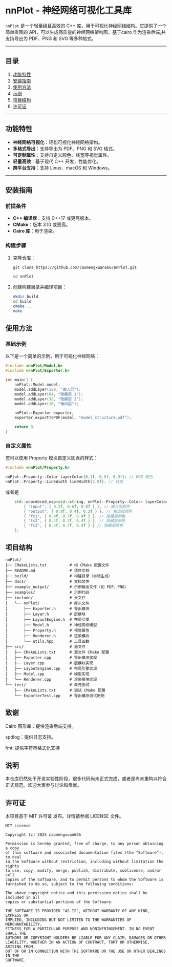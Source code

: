 # nnPlot - 神经网络可视化工具库

`nnPlot` 是一个轻量级且高效的 C++ 库，用于可视化神经网络结构。它提供了一个简单直观的 API，可以生成高质量的神经网络架构图，基于cairo 作为渲染后端,并支持导出为 PDF、PNG 和 SVG 等多种格式。

---

## 目录

1. [功能特性](#功能特性)
2. [安装指南](#安装指南)
3. [使用方法](#使用方法)
4. [示例](#示例)
5. [项目结构](#项目结构)
6. [许可证](#许可证)

---

## 功能特性

- **神经网络可视化**：轻松可视化神经网络架构。
- **多格式导出**：支持导出为 PDF、PNG 和 SVG 格式。
- **可定制属性**：支持自定义颜色、线宽等视觉属性。
- **轻量高效**：基于现代 C++ 开发，性能优化。
- **跨平台支持**：支持 Linux、macOS 和 Windows。

---

## 安装指南

### 前提条件

- **C++ 编译器**：支持 C++17 或更高版本。
- **CMake**：版本 3.10 或更高。
- **Cairo 库**：用于渲染。

### 构建步骤

1. 克隆仓库：
   ```bash
   git clone https://github.com/caomengxuan666/nnPlot.git

   cd nnPlot
    ```
2. 创建构建目录并编译项目：
    ```bash
    mkdir build
    cd build
    cmake ..
    make
    ```

## 使用方法

### 基础示例

以下是一个简单的示例，用于可视化神经网络：
```c++
#include <nnPlot/Model.h>
#include <nnPlot/Exporter.h>

int main() {
    nnPlot::Model model;
    model.addLayer(128, "输入层");
    model.addLayer(64, "隐藏层 1");
    model.addLayer(32, "隐藏层 2");
    model.addLayer(10, "输出层");

    nnPlot::Exporter exporter;
    exporter.exportToPDF(model, "model_structure.pdf");

    return 0;
}
```
### 自定义属性

您可以使用 Property 模块自定义图表的样式：
```cpp
#include <nnPlot/Property.h>

nnPlot::Property::Color layerColor{0.1f, 0.5f, 0.9f}; // RGB 颜色
nnPlot::Property::LineWidth lineWidth{2.0f}; // 线宽
```

或者是
```cpp
    std::unordered_map<std::string, nnPlot::Property::Color> layerColors = {
        { "input", { 0.2f, 0.6f, 0.8f } }, // 输入层颜色
        { "output", { 0.8f, 0.4f, 0.2f } }, // 输出层颜色
        { "fc1", { 0.4f, 0.7f, 0.4f } }, // 隐藏层颜色
        { "fc2", { 0.4f, 0.7f, 0.4f } }, // 隐藏层颜色
        { "fc3", { 0.4f, 0.7f, 0.4f } } // 隐藏层颜色
    };

```

## 项目结构

```plaintext
nnPlot/
├── CMakeLists.txt          # 根 CMake 配置文件
├── README.md               # 项目文档
├── build/                  # 构建目录（自动生成）
├── docs/                   # 文档文件
├── example_output/         # 示例输出文件（如 PDF、PNG）
├── examples/               # 示例代码
├── include/                # 头文件
│   └── nnPlot/             # 库头文件
│       ├── Exporter.h      # 导出模块
│       ├── Layer.h         # 层模块
│       ├── LayoutEngine.h  # 布局引擎
│       ├── Model.h         # 神经网络模型
│       ├── Property.h      # 视觉属性
│       ├── Renderer.h      # 渲染模块
│       └── utils.hpp       # 工具函数
├── src/                    # 源文件
│   ├── CMakeLists.txt      # 源文件 CMake 配置
│   ├── Exporter.cpp        # 导出模块实现
│   ├── Layer.cpp           # 层模块实现
│   ├── LayoutEngine.cpp    # 布局引擎实现
│   ├── Model.cpp           # 模型实现
│   └── Renderer.cpp        # 渲染模块实现
└── test/                   # 单元测试
    ├── CMakeLists.txt      # 测试 CMake 配置
    └── ExporterTest.cpp    # 导出模块测试用例
```

## 致谢
Cairo 图形库：提供渲染后端支持。

spdlog：提供日志支持。

fmt: 提供字符串格式化支持

## 说明
本仓库仍然处于开发实验性阶段，很多代码尚未正式完成，或者是尚未重构以符合正式规范。欢迎大家参与讨论和贡献。

## 许可证

本项目基于 MIT 许可证 发布。详情请参阅 LICENSE 文件。

```
MIT License

Copyright (c) 2025 caomengxuan666

Permission is hereby granted, free of charge, to any person obtaining a copy
of this software and associated documentation files (the "Software"), to deal
in the Software without restriction, including without limitation the rights
to use, copy, modify, merge, publish, distribute, sublicense, and/or sell
copies of the Software, and to permit persons to whom the Software is
furnished to do so, subject to the following conditions:

The above copyright notice and this permission notice shall be included in all
copies or substantial portions of the Software.

THE SOFTWARE IS PROVIDED "AS IS", WITHOUT WARRANTY OF ANY KIND, EXPRESS OR
IMPLIED, INCLUDING BUT NOT LIMITED TO THE WARRANTIES OF MERCHANTABILITY,
FITNESS FOR A PARTICULAR PURPOSE AND NONINFRINGEMENT. IN NO EVENT SHALL THE
AUTHORS OR COPYRIGHT HOLDERS BE LIABLE FOR ANY CLAIM, DAMAGES OR OTHER
LIABILITY, WHETHER IN AN ACTION OF CONTRACT, TORT OR OTHERWISE, ARISING FROM,
OUT OF OR IN CONNECTION WITH THE SOFTWARE OR THE USE OR OTHER DEALINGS IN THE
SOFTWARE.
```